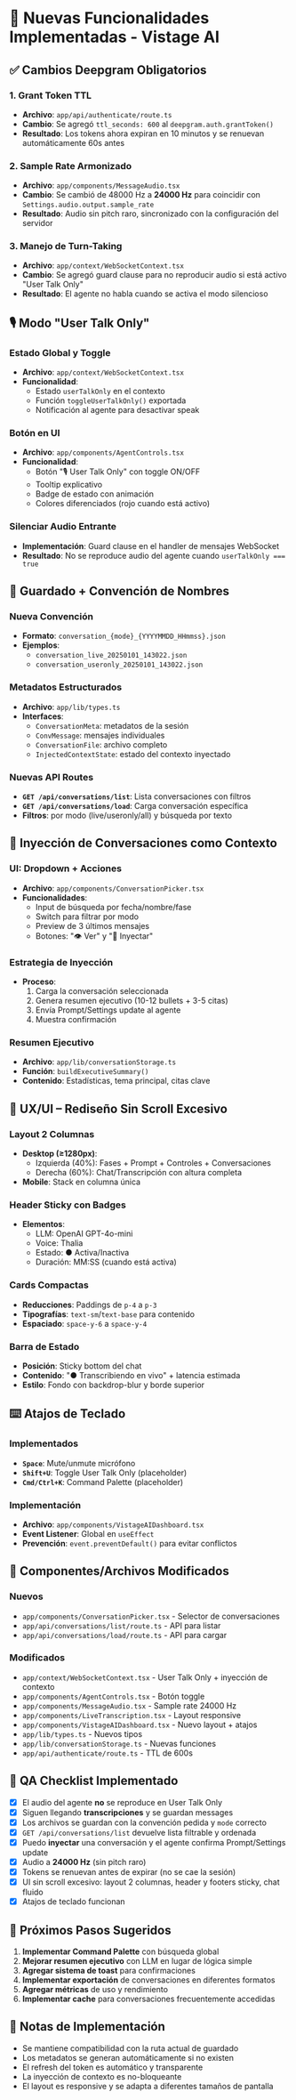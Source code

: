 # 🚀 Nuevas Funcionalidades Implementadas - Vistage AI

## ✅ Cambios Deepgram Obligatorios

### 1. Grant Token TTL
- **Archivo**: `app/api/authenticate/route.ts`
- **Cambio**: Se agregó `ttl_seconds: 600` al `deepgram.auth.grantToken()`
- **Resultado**: Los tokens ahora expiran en 10 minutos y se renuevan automáticamente 60s antes

### 2. Sample Rate Armonizado
- **Archivo**: `app/components/MessageAudio.tsx`
- **Cambio**: Se cambió de 48000 Hz a **24000 Hz** para coincidir con `Settings.audio.output.sample_rate`
- **Resultado**: Audio sin pitch raro, sincronizado con la configuración del servidor

### 3. Manejo de Turn-Taking
- **Archivo**: `app/context/WebSocketContext.tsx`
- **Cambio**: Se agregó guard clause para no reproducir audio si está activo "User Talk Only"
- **Resultado**: El agente no habla cuando se activa el modo silencioso

## 🎙️ Modo "User Talk Only"

### Estado Global y Toggle
- **Archivo**: `app/context/WebSocketContext.tsx`
- **Funcionalidad**: 
  - Estado `userTalkOnly` en el contexto
  - Función `toggleUserTalkOnly()` exportada
  - Notificación al agente para desactivar speak

### Botón en UI
- **Archivo**: `app/components/AgentControls.tsx`
- **Funcionalidad**:
  - Botón "🎙️ User Talk Only" con toggle ON/OFF
  - Tooltip explicativo
  - Badge de estado con animación
  - Colores diferenciados (rojo cuando está activo)

### Silenciar Audio Entrante
- **Implementación**: Guard clause en el handler de mensajes WebSocket
- **Resultado**: No se reproduce audio del agente cuando `userTalkOnly === true`

## 💾 Guardado + Convención de Nombres

### Nueva Convención
- **Formato**: `conversation_{mode}_{YYYYMMDD_HHmmss}.json`
- **Ejemplos**:
  - `conversation_live_20250101_143022.json`
  - `conversation_useronly_20250101_143022.json`

### Metadatos Estructurados
- **Archivo**: `app/lib/types.ts`
- **Interfaces**:
  - `ConversationMeta`: metadatos de la sesión
  - `ConvMessage`: mensajes individuales
  - `ConversationFile`: archivo completo
  - `InjectedContextState`: estado del contexto inyectado

### Nuevas API Routes
- **`GET /api/conversations/list`**: Lista conversaciones con filtros
- **`GET /api/conversations/load`**: Carga conversación específica
- **Filtros**: por modo (live/useronly/all) y búsqueda por texto

## 🔄 Inyección de Conversaciones como Contexto

### UI: Dropdown + Acciones
- **Archivo**: `app/components/ConversationPicker.tsx`
- **Funcionalidades**:
  - Input de búsqueda por fecha/nombre/fase
  - Switch para filtrar por modo
  - Preview de 3 últimos mensajes
  - Botones: "👁️ Ver" y "💉 Inyectar"

### Estrategia de Inyección
- **Proceso**:
  1. Carga la conversación seleccionada
  2. Genera resumen ejecutivo (10-12 bullets + 3-5 citas)
  3. Envía Prompt/Settings update al agente
  4. Muestra confirmación

### Resumen Ejecutivo
- **Archivo**: `app/lib/conversationStorage.ts`
- **Función**: `buildExecutiveSummary()`
- **Contenido**: Estadísticas, tema principal, citas clave

## 🎨 UX/UI – Rediseño Sin Scroll Excesivo

### Layout 2 Columnas
- **Desktop (≥1280px)**:
  - Izquierda (40%): Fases + Prompt + Controles + Conversaciones
  - Derecha (60%): Chat/Transcripción con altura completa
- **Mobile**: Stack en columna única

### Header Sticky con Badges
- **Elementos**:
  - LLM: OpenAI GPT-4o-mini
  - Voice: Thalia
  - Estado: ● Activa/Inactiva
  - Duración: MM:SS (cuando está activa)

### Cards Compactas
- **Reducciones**: Paddings de `p-4` a `p-3`
- **Tipografías**: `text-sm`/`text-base` para contenido
- **Espaciado**: `space-y-6` a `space-y-4`

### Barra de Estado
- **Posición**: Sticky bottom del chat
- **Contenido**: "● Transcribiendo en vivo" + latencia estimada
- **Estilo**: Fondo con backdrop-blur y borde superior

## ⌨️ Atajos de Teclado

### Implementados
- **`Space`**: Mute/unmute micrófono
- **`Shift+U`**: Toggle User Talk Only (placeholder)
- **`Cmd/Ctrl+K`**: Command Palette (placeholder)

### Implementación
- **Archivo**: `app/components/VistageAIDashboard.tsx`
- **Event Listener**: Global en `useEffect`
- **Prevención**: `event.preventDefault()` para evitar conflictos

## 🔧 Componentes/Archivos Modificados

### Nuevos
- `app/components/ConversationPicker.tsx` - Selector de conversaciones
- `app/api/conversations/list/route.ts` - API para listar
- `app/api/conversations/load/route.ts` - API para cargar

### Modificados
- `app/context/WebSocketContext.tsx` - User Talk Only + inyección de contexto
- `app/components/AgentControls.tsx` - Botón toggle
- `app/components/MessageAudio.tsx` - Sample rate 24000 Hz
- `app/components/LiveTranscription.tsx` - Layout responsive
- `app/components/VistageAIDashboard.tsx` - Nuevo layout + atajos
- `app/lib/types.ts` - Nuevos tipos
- `app/lib/conversationStorage.ts` - Nuevas funciones
- `app/api/authenticate/route.ts` - TTL de 600s

## 🧪 QA Checklist Implementado

- [x] El audio del agente **no** se reproduce en User Talk Only
- [x] Siguen llegando **transcripciones** y se guardan messages
- [x] Los archivos se guardan con la convención pedida y `mode` correcto
- [x] `GET /api/conversations/list` devuelve lista filtrable y ordenada
- [x] Puedo **inyectar** una conversación y el agente confirma Prompt/Settings update
- [x] Audio a **24000 Hz** (sin pitch raro)
- [x] Tokens se renuevan antes de expirar (no se cae la sesión)
- [x] UI sin scroll excesivo: layout 2 columnas, header y footers sticky, chat fluido
- [x] Atajos de teclado funcionan

## 🚀 Próximos Pasos Sugeridos

1. **Implementar Command Palette** con búsqueda global
2. **Mejorar resumen ejecutivo** con LLM en lugar de lógica simple
3. **Agregar sistema de toast** para confirmaciones
4. **Implementar exportación** de conversaciones en diferentes formatos
5. **Agregar métricas** de uso y rendimiento
6. **Implementar cache** para conversaciones frecuentemente accedidas

## 📝 Notas de Implementación

- Se mantiene compatibilidad con la ruta actual de guardado
- Los metadatos se generan automáticamente si no existen
- El refresh del token es automático y transparente
- La inyección de contexto es no-bloqueante
- El layout es responsive y se adapta a diferentes tamaños de pantalla
